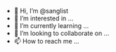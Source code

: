 - 👋 Hi, I’m @sanglist
- 👀 I’m interested in ...
- 🌱 I’m currently learning ...
- 💞️ I’m looking to collaborate on ...
- 📫 How to reach me ...

<!---
sanglist/sanglist is a ✨ special ✨ repository because its `README.md` (this file) appears on your GitHub profile.
You can click the Preview link to take a look at your changes.
--->
